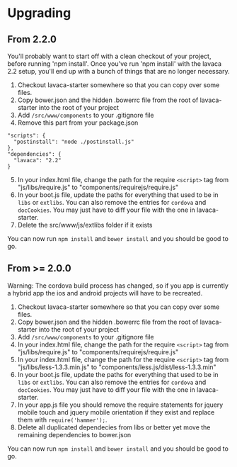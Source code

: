 # Upgrading

## From 2.2.0
You'll probably want to start off with a clean checkout of your project, before running 'npm install'. Once you've run 'npm install' with the lavaca 2.2 setup, you'll end up with a bunch of things that are no longer necessary.

1. Checkout lavaca-starter somewhere so that you can copy over some files.
2. Copy bower.json and the hidden .bowerrc file from the root of lavaca-starter into the root of your project
3. Add `/src/www/components` to your .gitignore file
4. Remove this part from your package.json
```
"scripts": {
  "postinstall": "node ./postinstall.js"
},
"dependencies": {
  "lavaca": "2.2"
}
```
5. In your index.html file, change the path for the require `<script>` tag from "js/libs/require.js" to "components/requirejs/require.js"
6. In your boot.js file, update the paths for everything that used to be in `libs` or `extlibs`. You can also remove the entries for `cordova` and `docCookies`. You may just have to diff your file with the one in lavaca-starter.
7. Delete the src/www/js/extlibs folder if it exists

You can now run `npm install` and `bower install` and you should be good to go.
## From >= 2.0.0
Warning: The cordova build process has changed, so if you app is currently a hybrid app the ios and android projects will have to be recreated.

1. Checkout lavaca-starter somewhere so that you can copy over some files.
2. Copy bower.json and the hidden .bowerrc file from the root of lavaca-starter into the root of your project
3. Add `/src/www/components` to your .gitignore file
4. In your index.html file, change the path for the require `<script>` tag from "js/libs/require.js" to "components/requirejs/require.js"
5. In your index.html file, change the path for the require `<script>` tag from "js/libs/less-1.3.3.min.js" to "components/less.js/dist/less-1.3.3.min"
6. In your boot.js file, update the paths for everything that used to be in `libs` or `extlibs`. You can also remove the entries for `cordova` and `docCookies`. You may just have to diff your file with the one in lavaca-starter.
7. In your app.js file you should remove the require statements for jquery mobile touch and jquery mobile orientation if they exist and replace them with `require('hammer');`.
8. Delete all duplicated dependecies from libs or better yet move the remaining dependencies to bower.json 

You can now run `npm install` and `bower install` and you should be good to go.


